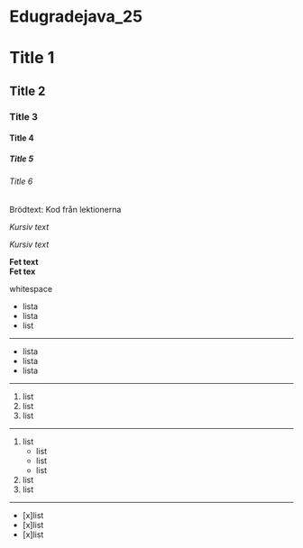 # Edugradejava_25
# Title 1 
## Title 2 
### Title 3 
#### Title 4 
##### Title 5 
###### Title 6 
Brödtext: Kod från lektionerna 

_Kursiv text_ 

*Kursiv text*

__Fet text__  
**Fet tex**

whitespace 

- lista 
- lista 
- list 
___ 
* lista 
* lista 
* lista 
___ 
1. list 
2. list 
3. list 
___ 
1. list 
    * list      
    * list 
    * list 
2. list 
3. list 
____
* [x]list 
* [x]list 
* [x]list 

